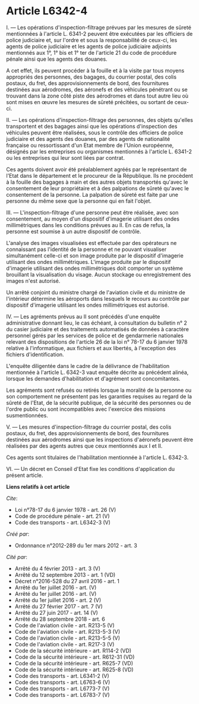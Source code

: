 # Article L6342-4

I. ― Les opérations d'inspection-filtrage prévues par les mesures de sûreté mentionnées à l'article L. 6341-2 peuvent être
exécutées par les officiers de police judiciaire et, sur l'ordre et sous la responsabilité de ceux-ci, les agents de police
judiciaire et les agents de police judiciaire adjoints mentionnés aux 1°, 1° bis et 1° ter de l'article 21 du code de
procédure pénale ainsi que les agents des douanes. 

A cet effet, ils peuvent procéder à la fouille et à la visite par tous moyens appropriés des personnes, des bagages, du
courrier postal, des colis postaux, du fret, des approvisionnements de bord, des fournitures destinées aux aérodromes, des
aéronefs et des véhicules pénétrant ou se trouvant dans la zone côté piste des aérodromes et dans tout autre lieu où sont
mises en œuvre les mesures de sûreté précitées, ou sortant de ceux-ci. 

II. ― Les opérations d'inspection-filtrage des personnes, des objets qu'elles transportent et des bagages ainsi que les
opérations d'inspection des véhicules peuvent être réalisées, sous le contrôle des officiers de police judiciaire et des
agents des douanes, par des agents de nationalité française ou ressortissant d'un Etat membre de l'Union européenne, désignés
par les entreprises ou organismes mentionnés à l'article L. 6341-2 ou les entreprises qui leur sont liées par contrat. 

Ces agents doivent avoir été préalablement agréés par le représentant de l'Etat dans le département et le procureur de la
République. Ils ne procèdent à la fouille des bagages à main et des autres objets transportés qu'avec le consentement de leur
propriétaire et à des palpations de sûreté qu'avec le consentement de la personne. La palpation de sûreté est faite par une
personne du même sexe que la personne qui en fait l'objet. 

III. ― L'inspection-filtrage d'une personne peut être réalisée, avec son consentement, au moyen d'un dispositif d'imagerie
utilisant des ondes millimétriques dans les conditions prévues au II. En cas de refus, la personne est soumise à un autre
dispositif de contrôle. 

L'analyse des images visualisées est effectuée par des opérateurs ne connaissant pas l'identité de la personne et ne pouvant
visualiser simultanément celle-ci et son image produite par le dispositif d'imagerie utilisant des ondes millimétriques.
L'image produite par le dispositif d'imagerie utilisant des ondes millimétriques doit comporter un système brouillant la
visualisation du visage. Aucun stockage ou enregistrement des images n'est autorisé. 

Un arrêté conjoint du ministre chargé de l'aviation civile et du ministre de l'intérieur détermine les aéroports dans
lesquels le recours au contrôle par dispositif d'imagerie utilisant les ondes millimétriques est autorisé. 

IV. ― Les agréments prévus au II sont précédés d'une enquête administrative donnant lieu, le cas échéant, à consultation du
bulletin n° 2 du casier judiciaire et des traitements automatisés de données à caractère personnel gérés par les services de
police et de gendarmerie nationales relevant des dispositions de l'article 26 de la loi n° 78-17 du 6 janvier 1978 relative à
l'informatique, aux fichiers et aux libertés, à l'exception des fichiers d'identification. 

L'enquête diligentée dans le cadre de la délivrance de l'habilitation mentionnée à l'article L. 6342-3 vaut enquête décrite
au précédent alinéa, lorsque les demandes d'habilitation et d'agrément sont concomitantes. 

Les agréments sont refusés ou retirés lorsque la moralité de la personne ou son comportement ne présentent pas les garanties
requises au regard de la sûreté de l'Etat, de la sécurité publique, de la sécurité des personnes ou de l'ordre public ou sont
incompatibles avec l'exercice des missions susmentionnées. 

V. ― Les mesures d'inspection-filtrage du courrier postal, des colis postaux, du fret, des approvisionnements de bord, des
fournitures destinées aux aérodromes ainsi que les inspections d'aéronefs peuvent être réalisées par des agents autres que
ceux mentionnés aux I et II. 

Ces agents sont titulaires de l'habilitation mentionnée à l'article L. 6342-3. 

VI. ― Un décret en Conseil d'Etat fixe les conditions d'application du présent article.

**Liens relatifs à cet article**

_Cite_:

  - Loi n°78-17 du 6 janvier 1978 - art. 26 (V)
  - Code de procédure pénale - art. 21 (V)
  - Code des transports - art. L6342-3 (V)

_Créé par_:

  - Ordonnance n°2012-289 du 1er mars 2012 - art. 3

_Cité par_:

  - Arrêté du 4 février 2013 - art. 3 (V)
  - Arrêté du 12 septembre 2013 - art. 1 (VD)
  - Décret n°2016-528 du 27 avril 2016 - art. 1
  - Arrêté du 1er juillet 2016 - art.   (V)
  - Arrêté du 1er juillet 2016 - art. (V)
  - Arrêté du 1er juillet 2016 - art. 2 (V)
  - Arrêté du 27 février 2017 - art. 7 (V)
  - Arrêté du 27 juin 2017 - art. 14 (V)
  - Arrêté du 28 septembre 2018 - art. 6
  - Code de l'aviation civile - art. R213-5 (V)
  - Code de l'aviation civile - art. R213-5-3 (V)
  - Code de l'aviation civile - art. R213-5-5 (V)
  - Code de l'aviation civile - art. R217-3 (V)
  - Code de la sécurité intérieure - art. R114-2 (VD)
  - Code de la sécurité intérieure - art. R612-31 (VD)
  - Code de la sécurité intérieure - art. R625-7 (VD)
  - Code de la sécurité intérieure - art. R625-8 (VD)
  - Code des transports - art. L6341-2 (V)
  - Code des transports - art. L6763-6 (V)
  - Code des transports - art. L6773-7 (V)
  - Code des transports - art. L6783-7 (V)
